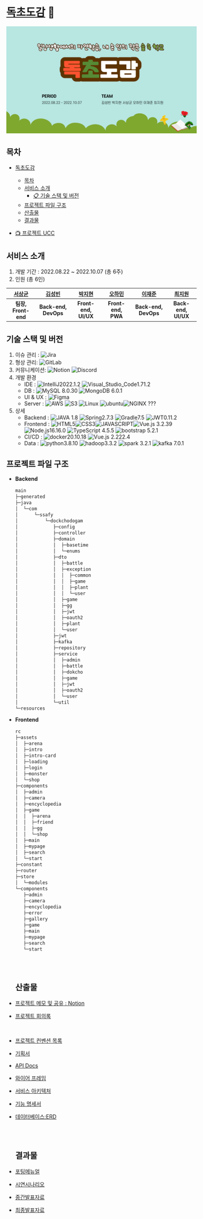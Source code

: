 # [독초도감](https://j7e201.p.ssafy.io/ "독초도감 바로가기!") 🌷

![독초도감](./README.assets/독초도감.png)


## 목차

- [독초도감](#독초도감)
  
  - [목차](#목차)
  - [서비스 소개](#서비스-소개)
    - [📋 기술 스택 및 버전](#기술-스택-및-버전)
  - [프로젝트 파일 구조](#프로젝트-파일-구조)
  - [산출물](#산출물)
  - [결과물](#결과물)

- [📺 프로젝트 UCC](https://www.youtube.com/watch?v=-kDqJq-I1tY)

## 서비스 소개

1. 개발 기간 : 2022.08.22 ~ 2022.10.07 (총 6주)
2. 인원 (총 6인)

| [서상균](https://github.com/seosanggyun) | [김성빈](https://github.com/ksb0903) | [박지현](https://github.com/petteloiv) | [오하민](https://github.com/ohhamin) | [이재준]( https://github.com/jayl2sw) | [최지원](https://github.com/CHOIJXWXN) |
| :--------------------------------------: | :----------------------------------: | :------------------------------------: | :----------------------------------: | :-----------------------------------: | :------------------------------------: |
|           **팀장, Front-end**            |         **Back-end, DevOps**         |          **Front-end, UI/UX**          |          **Front-end, PWA**          |         **Back-end, DevOps**          |          **Back-end, UI/UX**           |



## 기술 스택 및 버전

1. 이슈 관리 : ![Jira](https://img.shields.io/badge/jira-%230A0FFF.svg?style=for-the-badge&logo=jira&logoColor=white)
2. 형상 관리: ![GitLab](https://img.shields.io/badge/gitlab-%23181717.svg?style=for-the-badge&logo=gitlab&logoColor=white)
3. 커뮤니케이션: ![Notion](https://img.shields.io/badge/Notion-%23000000.svg?style=for-the-badge&logo=notion&logoColor=white) ![Discord](https://img.shields.io/badge/discord-5865F2.svg?style=for-the-badge&logo=discord&logoColor=white) 
4. 개발 환경 
   - IDE : ![IntelliJ](https://img.shields.io/badge/IntelliJIDEA-000000.svg?style=for-the-badge&logo=intellij-idea&logoColor=white)2022.1.2 ![Visual_Studio_Code](https://img.shields.io/badge/Visual%20Studio%20Code-0078d7.svg?style=for-the-badge&logo=visual-studio-code&logoColor=white)1.71.2
   - DB : ![MySQL](https://img.shields.io/badge/MySQL-003545?style=for-the-badge&logo=mysql&logoColor=white) 8.0.30 ![MongoDB](https://img.shields.io/badge/MongoDB-47A248?style=for-the-badge&logo=mongodb&logoColor=white) 6.0.1 
   - UI & UX : ![Figma](https://img.shields.io/badge/Figma-F24E1E?style=for-the-badge&logo=figma&logoColor=white) 
   - Server : ![AWS](https://img.shields.io/badge/AWS-FF9900?style=for-the-badge&logo=amazonaws&logoColor=white) ![S3](https://img.shields.io/badge/S3-569A31?style=for-the-badge&logo=amazons3&logoColor=white) ![Linux](https://img.shields.io/badge/Linux-FCC624?style=for-the-badge&logo=linux&logoColor=white) ![ubuntu](https://img.shields.io/badge/Ubuntu-E95420?style=for-the-badge&logo=ubuntu&logoColor=white)![NGINX](https://img.shields.io/badge/nginx-009639?style=for-the-badge&logo=nginx&logoColor=white) ???
5. 상세
   - Backend : ![JAVA](https://img.shields.io/badge/JAVA-FF0000?style=for-the-badge&logoColor=white) 1.8 ![Spring](https://img.shields.io/badge/Spring-boot-6DB33F?style=for-the-badge&logo=springboot&logoColor=white)2.7.3 ![Gradle](https://img.shields.io/badge/Gradle-02303A?style=for-the-badge&logo=gradle&logoColor=white)7.5 ![JWT](https://img.shields.io/badge/JWT-000000?style=for-the-badge&logo=jsonwebtokens&logoColor=white)0.11.2
   - Frontend : ![HTML5](https://img.shields.io/badge/HTML5-E34F26?style=for-the-badge&logo=html5&logoColor=white)![CSS3](https://img.shields.io/badge/css3-1572B6?style=for-the-badge&logo=css3&logoColor=white)![JAVASCRIPT](https://img.shields.io/badge/javascript-F7DF1E?style=for-the-badge&logo=javascript&logoColor=white)![Vue.js](https://img.shields.io/badge/vue.js-4FC08D?style=for-the-badge&logo=vue.js&logoColor=white) 3.2.39 ![Node.js](https://img.shields.io/badge/Node.js-339933?style=for-the-badge&logo=node.js&logoColor=white)16.16.0 ![TypeScript](https://img.shields.io/badge/TypeScript-3178C6?style=for-the-badge&logo=type&logoColor=white) 4.5.5 ![bootstrap](https://img.shields.io/badge/BootStrap-7952B3?style=for-the-badge&logo=bootstrap&logoColor=white) 5.2.1
   - CI/CD : ![docker](https://img.shields.io/badge/docker-2496ED?style=for-the-badge&logo=docker&logoColor=white)20.10.18 ![Vue.js](https://img.shields.io/badge/jenkins-D24939?style=for-the-badge&logo=jenkins&logoColor=white) 2.222.4
   - Data : ![python](https://img.shields.io/badge/python-3776AB?style=for-the-badge&logo=python&logoColor=white)3.8.10 ![hadoop](https://img.shields.io/badge/hadoop-66CCFF?style=for-the-badge&logo=apachehadoop&logoColor=white)3.3.2 ![spark](https://img.shields.io/badge/spark-E25A1C?style=for-the-badge&logo=apachespark&logoColor=white) 3.2.1 ![kafka](https://img.shields.io/badge/kafka-231F20?style=for-the-badge&logo=apachekafka&logoColor=white) 7.0.1  

## 프로젝트 파일 구조

- **Backend**
  
  ```
  main
  ├─generated
  ├─java
  │  └─com
  │      └─ssafy
  │          └─dockchodogam
  │             ├─config
  │             ├─controller
  │             ├─domain
  │             │  ├─basetime
  │             │  └─enums
  │             ├─dto
  │             │  ├─battle
  │             │  ├─exception
  │             │  │  ├─common
  │             │  │  ├─game
  │             │  │  ├─plant
  │             │  │  └─user
  │             │  ├─game
  │             │  ├─gg
  │             │  ├─jwt
  │             │  ├─oauth2
  │             │  ├─plant
  │             │  └─user
  │             ├─jwt
  │             ├─kafka
  │             ├─repository
  │             ├─service
  │             │  ├─admin
  │             │  ├─battle
  │             │  ├─dokcho
  │             │  ├─game
  │             │  ├─jwt
  │             │  ├─oauth2
  │             │  └─user
  │             └─util
  └─resources
  ```

- **Frontend** 
  
  ```
  rc
  ├─assets
  │  ├─arena
  │  ├─intro
  │  ├─intro-card
  │  ├─loading
  │  ├─login
  │  ├─monster
  │  └─shop
  ├─components
  │  ├─admin
  │  ├─camera
  │  ├─encyclopedia
  │  ├─game
  │  │  ├─arena
  │  │  ├─friend
  │  │  ├─gg
  │  │  └─shop
  │  ├─main
  │  ├─mypage
  │  ├─search
  │  └─start
  ├─constant
  ├─router
  ├─store
  │  └─modules
  └─components
     ├─admin
     ├─camera
     ├─encyclopedia
     ├─error
     ├─gallery
     ├─game
     ├─main
     ├─mypage
     ├─search
     └─start
  
  ```
  
  <br><br>
  
  ## 산출물

- [프로젝트 메모 및 공유 : Notion](https://www.notion.so/dokcho/bee30bec2cdb4479a7db031c9d7806e8)

- [프로젝트 회의록](https://www.notion.so/dokcho/84b2d7b282774267a12c866524a1f481?v=2456f84e544d459eb873931dd94d261b)
  
  <br>

- [프로젝트 컨벤션 목록](https://www.notion.so/dokcho/73506d36df0844f2b1e13e61a4a2aae3)

- [기획서](https://www.notion.so/dokcho/92608bad2eaf4831b3c893ff731baa22)

- [API Docs](https://www.notion.so/dokcho/API-Docs-8c38c792438a439f88a7dafdbf77a25f)

- [와이어 프레임](./docs/와이어프레임.md) 

- [서비스 아키텍처](./docs/아키텍처.md) 

- [기능 명세서](https://www.notion.so/dokcho/2dbd554834c545e889120713203f4a82?v=af668f3232374e4f9cff18c42b2bde56)

- [데이터베이스:ERD](./docs/ERD.md) 
  
  <br><br>
  
  ## 결과물 

- [포팅메뉴얼](./exec/porting_manual.md)

- [시연시나리오](./exec/[시연시나리오]특화_PJT_부울경_2반_E201.pdf)

- [중간발표자료](./pt/[중간발표]특화_PJT_부울경_2반_E201.pdf)

- [최종발표자료](./pt/[최종발표]특화_PJT_부울경_2반_E201.pdf)
